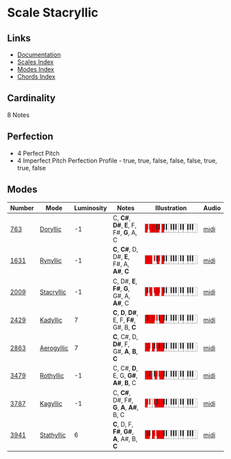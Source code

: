 # Scale Stacryllic

## Links

- [Documentation](README.md)
- [Scales Index](Scales.md)
- [Modes Index](Modes.md)
- [Chords Index](Chords.md)

## Cardinality

8 Notes

## Perfection

- 4 Perfect Pitch
- 4 Imperfect Pitch
Perfection Profile - true, true, false, false, false, true, true, false

## Modes

| Number | Mode | Luminosity | Notes | Illustration | Audio |
|--------|------|------------|-------|--------------|-------|
| [763](https://ianring.com/musictheory/scales/763) | [Doryllic](ModeDoryllic.md) | -1 | C, **C#**, **D#**, **E**, F, F#, **G**, A, C | ![CNaturalDoryllic](ModeCNaturalDoryllic.png) | [midi](https://github.com/edipermadi/music/blob/main/docs/ModeCNaturalDoryllic.mid?raw=true) | 
| [1631](https://ianring.com/musictheory/scales/1631) | [Rynyllic](ModeRynyllic.md) | -1 | **C**, **C#**, D, D#, **E**, F#, A, **A#**, **C** | ![CNaturalRynyllic](ModeCNaturalRynyllic.png) | [midi](https://github.com/edipermadi/music/blob/main/docs/ModeCNaturalRynyllic.mid?raw=true) | 
| [2009](https://ianring.com/musictheory/scales/2009) | [Stacryllic](ModeStacryllic.md) | -1 | C, D#, **E**, **F#**, **G**, G#, A, **A#**, C | ![CNaturalStacryllic](ModeCNaturalStacryllic.png) | [midi](https://github.com/edipermadi/music/blob/main/docs/ModeCNaturalStacryllic.mid?raw=true) | 
| [2429](https://ianring.com/musictheory/scales/2429) | [Kadyllic](ModeKadyllic.md) | 7 | **C**, **D**, **D#**, E, F, **F#**, G#, B, **C** | ![CNaturalKadyllic](ModeCNaturalKadyllic.png) | [midi](https://github.com/edipermadi/music/blob/main/docs/ModeCNaturalKadyllic.mid?raw=true) | 
| [2863](https://ianring.com/musictheory/scales/2863) | [Aerogyllic](ModeAerogyllic.md) | 7 | **C**, C#, D, **D#**, F, G#, **A**, **B**, **C** | ![CNaturalAerogyllic](ModeCNaturalAerogyllic.png) | [midi](https://github.com/edipermadi/music/blob/main/docs/ModeCNaturalAerogyllic.mid?raw=true) | 
| [3479](https://ianring.com/musictheory/scales/3479) | [Rothyllic](ModeRothyllic.md) | -1 | C, C#, **D**, E, G, **G#**, **A#**, **B**, C | ![CNaturalRothyllic](ModeCNaturalRothyllic.png) | [midi](https://github.com/edipermadi/music/blob/main/docs/ModeCNaturalRothyllic.mid?raw=true) | 
| [3787](https://ianring.com/musictheory/scales/3787) | [Kagyllic](ModeKagyllic.md) | -1 | C, **C#**, D#, F#, **G**, **A**, **A#**, B, C | ![CNaturalKagyllic](ModeCNaturalKagyllic.png) | [midi](https://github.com/edipermadi/music/blob/main/docs/ModeCNaturalKagyllic.mid?raw=true) | 
| [3941](https://ianring.com/musictheory/scales/3941) | [Stathyllic](ModeStathyllic.md) | 6 | **C**, D, F, **F#**, **G#**, **A**, A#, B, **C** | ![CNaturalStathyllic](ModeCNaturalStathyllic.png) | [midi](https://github.com/edipermadi/music/blob/main/docs/ModeCNaturalStathyllic.mid?raw=true) | 
